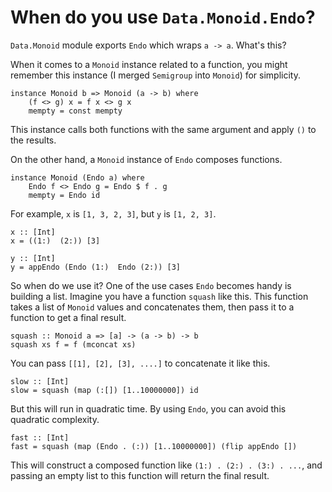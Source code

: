 # When do you use `Data.Monoid.Endo`?

`Data.Monoid` module exports `Endo` which wraps `a -> a`. What's this?

When it comes to a `Monoid` instance related to a function, you might remember this instance (I merged `Semigroup` into `Monoid`) for simplicity.

```
instance Monoid b => Monoid (a -> b) where
    (f <> g) x = f x <> g x
    mempty = const mempty
```

This instance calls both functions with the same argument and apply `()` to the results.

On the other hand, a `Monoid` instance of `Endo` composes functions.

```
instance Monoid (Endo a) where
    Endo f <> Endo g = Endo $ f . g
    mempty = Endo id
```

For example, `x` is `[1, 3, 2, 3]`, but `y` is `[1, 2, 3]`.

```
x :: [Int]
x = ((1:)  (2:)) [3]

y :: [Int]
y = appEndo (Endo (1:)  Endo (2:)) [3]
```

So when do we use it? One of the use cases `Endo` becomes handy is building a list. Imagine you have a function `squash` like this. This function takes a list of `Monoid` values and concatenates them, then pass it to a function to get a final result.

```
squash :: Monoid a => [a] -> (a -> b) -> b
squash xs f = f (mconcat xs)
```

You can pass `[[1], [2], [3], ....]` to concatenate it like this.

```
slow :: [Int]
slow = squash (map (:[]) [1..10000000]) id
```

But this will run in quadratic time. By using `Endo`, you can avoid this quadratic complexity.

```
fast :: [Int]
fast = squash (map (Endo . (:)) [1..10000000]) (flip appEndo [])
```

This will construct a composed function like `(1:) . (2:) . (3:) . ...`, and passing an empty list to this function will return the final result.

